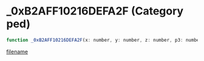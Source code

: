 # _0xB2AFF10216DEFA2F (Category ped)

```js
function _0xB2AFF10216DEFA2F(x: number, y: number, z: number, p3: number, p4: number, p5: number, p6: number, interiorFlags: number, scale: number, duration: number): void
```

[filename](_0xB2AFF10216DEFA2F_m.md ':include')
